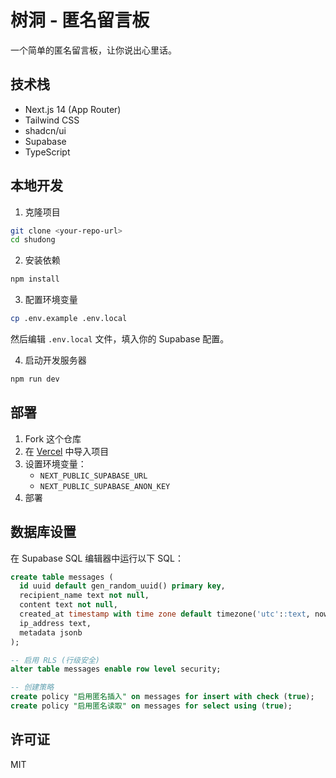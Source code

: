 # 树洞 - 匿名留言板

一个简单的匿名留言板，让你说出心里话。

## 技术栈

- Next.js 14 (App Router)
- Tailwind CSS
- shadcn/ui
- Supabase
- TypeScript

## 本地开发

1. 克隆项目
```bash
git clone <your-repo-url>
cd shudong
```

2. 安装依赖
```bash
npm install
```

3. 配置环境变量
```bash
cp .env.example .env.local
```
然后编辑 `.env.local` 文件，填入你的 Supabase 配置。

4. 启动开发服务器
```bash
npm run dev
```

## 部署

1. Fork 这个仓库
2. 在 [Vercel](https://vercel.com) 中导入项目
3. 设置环境变量：
   - `NEXT_PUBLIC_SUPABASE_URL`
   - `NEXT_PUBLIC_SUPABASE_ANON_KEY`
4. 部署

## 数据库设置

在 Supabase SQL 编辑器中运行以下 SQL：

```sql
create table messages (
  id uuid default gen_random_uuid() primary key,
  recipient_name text not null,
  content text not null,
  created_at timestamp with time zone default timezone('utc'::text, now()) not null,
  ip_address text,
  metadata jsonb
);

-- 启用 RLS (行级安全)
alter table messages enable row level security;

-- 创建策略
create policy "启用匿名插入" on messages for insert with check (true);
create policy "启用匿名读取" on messages for select using (true);
```

## 许可证

MIT
